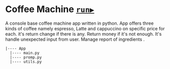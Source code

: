 # Coffee Machine [`run▶`](https://replit.com/@Kanhaji/Coffee-Machine 'run python file')
A console base coffee machine app written in python. App offers three kinds of coffee namely espresso, Latte and cappuccino on specific price for each. it's return change if there is any. Return money if it's not enough. It's handle unexpected input from user. Manage report of ingredients .

```
|---- App
  |---- main.py
  |---- promp.py
  |---- utils.py
 ```
 
